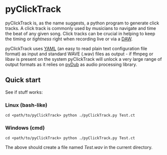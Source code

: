pyClickTrack
============

pyClickTrack is, as the name suggests, a python program to generate click tracks. A click track is commonly used by musicians to navigate and time the beat of any given song. Click tracks can be crucial in helping to keep the timing or *tightness* right when recording live or via a [DAW](http://en.wikipedia.org/wiki/Digital_audio_workstation "Digital Audio Workstation").

pyClickTrack uses [YAML](http://yaml.org/ "YAML.org") (an easy to read plain text configuration file format) as input and standard WAVE (.wav) files as output - if ffmpeg or libav is present on the system pyClickTrack will unlock a very large range of output formats as it relies on [pyDub](https://github.com/jiaaro/pydub) as audio processing library.

Quick start
-----------

See if stuff works:

### Linux (bash-like)
``
cd <path/to/pyClickTrack>
python ./pyClickTrack.py Test.ct
``

### Windows (cmd)
``
cd <path/to/pyClickTrack>
python ./pyClickTrack.py Test.ct
``

The above should create a file named *Test.wav* in the current directory.

